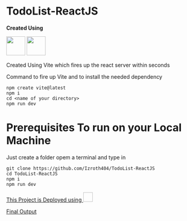 ﻿# TodoList-ReactJS 

**Created Using**

<img src="https://vitejs.dev/logo.svg" height=50px width=50px>  <img src="https://upload.wikimedia.org/wikipedia/commons/thumb/a/a7/React-icon.svg/1200px-React-icon.svg.png" height=50px width=50px>

 
Created Using Vite which fires up the react server within seconds

Command to fire up Vite and to install the needed dependency</br>

```
npm create vite@latest
npm i
cd <name of your directory>
npm run dev
``` 

# Prerequisites To run on your Local Machine
Just create a folder opem a terminal and type in 

```
git clone https://github.com/Izroth404/TodoList-ReactJS
cd TodoList-ReactJS
npm i
npm run dev
```

[This Project is Deployed using <img sr="https://www.google.com/url?sa=i&url=https%3A%2F%2Fwww.unixtutorial.org%2Fstaging-environment-with-netlify%2F&psig=AOvVaw2ipWZ78jb1fNEsKhLvMh8i&ust=1652377692486000&source=images&cd=vfe&ved=0CAwQjRxqFwoTCLiZguCA2PcCFQAAAAAdAAAAABAy" height=25px width=25px>](https://izroth-todolist.netlify.app/)
 
 
[Final Output](https://github.com/Izroth404/TodoList-ReactJS/blob/main/src/screenshoot.png "Final Output")
